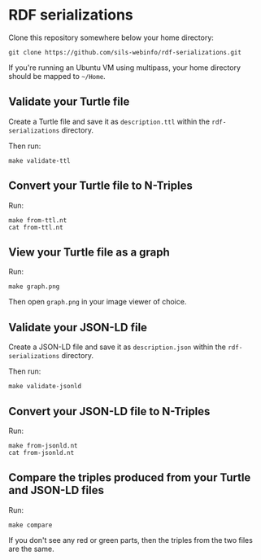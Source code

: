 # RDF serializations

Clone this repository somewhere below your home directory:

```
git clone https://github.com/sils-webinfo/rdf-serializations.git
```

If you're running an Ubuntu VM using multipass, your home directory
should be mapped to `~/Home`.

## Validate your Turtle file

Create a Turtle file and save it as `description.ttl` within the
`rdf-serializations` directory.

Then run:
```
make validate-ttl
```

## Convert your Turtle file to N-Triples

Run:
```
make from-ttl.nt
cat from-ttl.nt
```

## View your Turtle file as a graph

Run:
```
make graph.png
```

Then open `graph.png` in your image viewer of choice.

## Validate your JSON-LD file

Create a JSON-LD file and save it as `description.json` within the
`rdf-serializations` directory.

Then run:
```
make validate-jsonld
```

## Convert your JSON-LD file to N-Triples

Run:
```
make from-jsonld.nt
cat from-jsonld.nt
```

## Compare the triples produced from your Turtle and JSON-LD files

Run:
```
make compare
```

If you don't see any red or green parts, then the triples from the two
files are the same.

